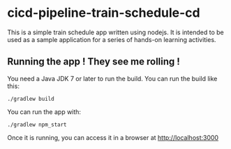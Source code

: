 # cicd-pipeline-train-schedule-cd

This is a simple train schedule app written using nodejs. It is intended to be used as a sample application for a series of hands-on learning activities.

## Running the app ! They see me rolling !

You need a Java JDK 7 or later to run the build. You can run the build like this:

    ./gradlew build

You can run the app with:

    ./gradlew npm_start

Once it is running, you can access it in a browser at [http://localhost:3000](http://localhost:3000)
